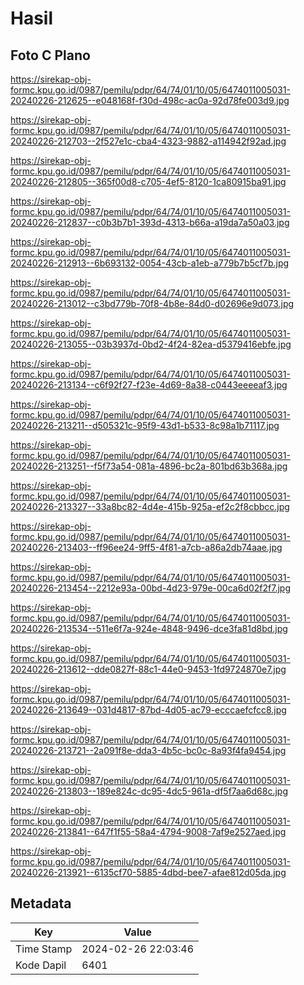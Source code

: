 # Hasil

## Foto C Plano

https://sirekap-obj-formc.kpu.go.id/0987/pemilu/pdpr/64/74/01/10/05/6474011005031-20240226-212625--e048168f-f30d-498c-ac0a-92d78fe003d9.jpg

https://sirekap-obj-formc.kpu.go.id/0987/pemilu/pdpr/64/74/01/10/05/6474011005031-20240226-212703--2f527e1c-cba4-4323-9882-a114942f92ad.jpg

https://sirekap-obj-formc.kpu.go.id/0987/pemilu/pdpr/64/74/01/10/05/6474011005031-20240226-212805--365f00d8-c705-4ef5-8120-1ca80915ba91.jpg

https://sirekap-obj-formc.kpu.go.id/0987/pemilu/pdpr/64/74/01/10/05/6474011005031-20240226-212837--c0b3b7b1-393d-4313-b66a-a19da7a50a03.jpg

https://sirekap-obj-formc.kpu.go.id/0987/pemilu/pdpr/64/74/01/10/05/6474011005031-20240226-212913--6b693132-0054-43cb-a1eb-a779b7b5cf7b.jpg

https://sirekap-obj-formc.kpu.go.id/0987/pemilu/pdpr/64/74/01/10/05/6474011005031-20240226-213012--c3bd779b-70f8-4b8e-84d0-d02696e9d073.jpg

https://sirekap-obj-formc.kpu.go.id/0987/pemilu/pdpr/64/74/01/10/05/6474011005031-20240226-213055--03b3937d-0bd2-4f24-82ea-d5379416ebfe.jpg

https://sirekap-obj-formc.kpu.go.id/0987/pemilu/pdpr/64/74/01/10/05/6474011005031-20240226-213134--c6f92f27-f23e-4d69-8a38-c0443eeeeaf3.jpg

https://sirekap-obj-formc.kpu.go.id/0987/pemilu/pdpr/64/74/01/10/05/6474011005031-20240226-213211--d505321c-95f9-43d1-b533-8c98a1b71117.jpg

https://sirekap-obj-formc.kpu.go.id/0987/pemilu/pdpr/64/74/01/10/05/6474011005031-20240226-213251--f5f73a54-081a-4896-bc2a-801bd63b368a.jpg

https://sirekap-obj-formc.kpu.go.id/0987/pemilu/pdpr/64/74/01/10/05/6474011005031-20240226-213327--33a8bc82-4d4e-415b-925a-ef2c2f8cbbcc.jpg

https://sirekap-obj-formc.kpu.go.id/0987/pemilu/pdpr/64/74/01/10/05/6474011005031-20240226-213403--ff96ee24-9ff5-4f81-a7cb-a86a2db74aae.jpg

https://sirekap-obj-formc.kpu.go.id/0987/pemilu/pdpr/64/74/01/10/05/6474011005031-20240226-213454--2212e93a-00bd-4d23-979e-00ca6d02f2f7.jpg

https://sirekap-obj-formc.kpu.go.id/0987/pemilu/pdpr/64/74/01/10/05/6474011005031-20240226-213534--511e6f7a-924e-4848-9496-dce3fa81d8bd.jpg

https://sirekap-obj-formc.kpu.go.id/0987/pemilu/pdpr/64/74/01/10/05/6474011005031-20240226-213612--dde0827f-88c1-44e0-9453-1fd9724870e7.jpg

https://sirekap-obj-formc.kpu.go.id/0987/pemilu/pdpr/64/74/01/10/05/6474011005031-20240226-213649--031d4817-87bd-4d05-ac79-ecccaefcfcc8.jpg

https://sirekap-obj-formc.kpu.go.id/0987/pemilu/pdpr/64/74/01/10/05/6474011005031-20240226-213721--2a091f8e-dda3-4b5c-bc0c-8a93f4fa9454.jpg

https://sirekap-obj-formc.kpu.go.id/0987/pemilu/pdpr/64/74/01/10/05/6474011005031-20240226-213803--189e824c-dc95-4dc5-961a-df5f7aa6d68c.jpg

https://sirekap-obj-formc.kpu.go.id/0987/pemilu/pdpr/64/74/01/10/05/6474011005031-20240226-213841--647f1f55-58a4-4794-9008-7af9e2527aed.jpg

https://sirekap-obj-formc.kpu.go.id/0987/pemilu/pdpr/64/74/01/10/05/6474011005031-20240226-213921--6135cf70-5885-4dbd-bee7-afae812d05da.jpg


## Metadata

| Key        | Value               |
| ---------- | ------------------- |
| Time Stamp | 2024-02-26 22:03:46 |
| Kode Dapil | 6401                |



